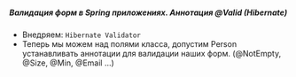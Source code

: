 ##### Валидация форм в Spring приложениях. Аннотация @Valid (Hibernate)
* Внедряем: `Hibernate Validator`
* Теперь мы можем над полями класса, допустим Person устанавливать аннотации для валидации наших форм. 
(@NotEmpty, @Size, @Min, @Email ...)
